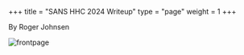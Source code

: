 +++
title = "SANS HHC 2024 Writeup"
type = "page"
weight = 1
+++

By Roger Johnsen

![frontpage](/images/wallpaper.webp)
